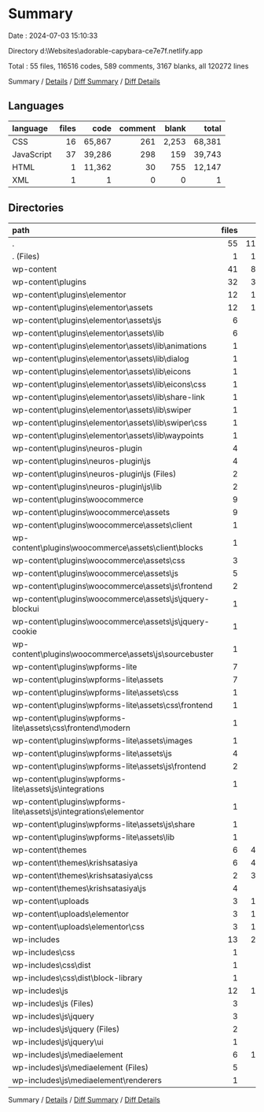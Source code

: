 # Summary

Date : 2024-07-03 15:10:33

Directory d:\\Websites\\adorable-capybara-ce7e7f.netlify.app

Total : 55 files,  116516 codes, 589 comments, 3167 blanks, all 120272 lines

Summary / [Details](details.md) / [Diff Summary](diff.md) / [Diff Details](diff-details.md)

## Languages
| language | files | code | comment | blank | total |
| :--- | ---: | ---: | ---: | ---: | ---: |
| CSS | 16 | 65,867 | 261 | 2,253 | 68,381 |
| JavaScript | 37 | 39,286 | 298 | 159 | 39,743 |
| HTML | 1 | 11,362 | 30 | 755 | 12,147 |
| XML | 1 | 1 | 0 | 0 | 1 |

## Directories
| path | files | code | comment | blank | total |
| :--- | ---: | ---: | ---: | ---: | ---: |
| . | 55 | 116,516 | 589 | 3,167 | 120,272 |
| . (Files) | 1 | 11,362 | 30 | 755 | 12,147 |
| wp-content | 41 | 81,685 | 417 | 2,390 | 84,492 |
| wp-content\\plugins | 32 | 30,526 | 109 | 64 | 30,699 |
| wp-content\\plugins\\elementor | 12 | 11,287 | 9 | 13 | 11,309 |
| wp-content\\plugins\\elementor\\assets | 12 | 11,287 | 9 | 13 | 11,309 |
| wp-content\\plugins\\elementor\\assets\\js | 6 | 7,132 | 6 | 7 | 7,145 |
| wp-content\\plugins\\elementor\\assets\\lib | 6 | 4,155 | 3 | 6 | 4,164 |
| wp-content\\plugins\\elementor\\assets\\lib\\animations | 1 | 1,154 | 0 | 1 | 1,155 |
| wp-content\\plugins\\elementor\\assets\\lib\\dialog | 1 | 549 | 2 | 1 | 552 |
| wp-content\\plugins\\elementor\\assets\\lib\\eicons | 1 | 1,409 | 1 | 1 | 1,411 |
| wp-content\\plugins\\elementor\\assets\\lib\\eicons\\css | 1 | 1,409 | 1 | 1 | 1,411 |
| wp-content\\plugins\\elementor\\assets\\lib\\share-link | 1 | 121 | 0 | 1 | 122 |
| wp-content\\plugins\\elementor\\assets\\lib\\swiper | 1 | 464 | 0 | 1 | 465 |
| wp-content\\plugins\\elementor\\assets\\lib\\swiper\\css | 1 | 464 | 0 | 1 | 465 |
| wp-content\\plugins\\elementor\\assets\\lib\\waypoints | 1 | 458 | 0 | 1 | 459 |
| wp-content\\plugins\\neuros-plugin | 4 | 4,195 | 77 | 35 | 4,307 |
| wp-content\\plugins\\neuros-plugin\\js | 4 | 4,195 | 77 | 35 | 4,307 |
| wp-content\\plugins\\neuros-plugin\\js (Files) | 2 | 494 | 52 | 31 | 577 |
| wp-content\\plugins\\neuros-plugin\\js\\lib | 2 | 3,701 | 25 | 4 | 3,730 |
| wp-content\\plugins\\woocommerce | 9 | 6,292 | 20 | 10 | 6,322 |
| wp-content\\plugins\\woocommerce\\assets | 9 | 6,292 | 20 | 10 | 6,322 |
| wp-content\\plugins\\woocommerce\\assets\\client | 1 | 536 | 0 | 1 | 537 |
| wp-content\\plugins\\woocommerce\\assets\\client\\blocks | 1 | 536 | 0 | 1 | 537 |
| wp-content\\plugins\\woocommerce\\assets\\css | 3 | 4,036 | 0 | 3 | 4,039 |
| wp-content\\plugins\\woocommerce\\assets\\js | 5 | 1,720 | 20 | 6 | 1,746 |
| wp-content\\plugins\\woocommerce\\assets\\js\\frontend | 2 | 202 | 0 | 2 | 204 |
| wp-content\\plugins\\woocommerce\\assets\\js\\jquery-blockui | 1 | 449 | 13 | 1 | 463 |
| wp-content\\plugins\\woocommerce\\assets\\js\\jquery-cookie | 1 | 73 | 7 | 1 | 81 |
| wp-content\\plugins\\woocommerce\\assets\\js\\sourcebuster | 1 | 996 | 0 | 2 | 998 |
| wp-content\\plugins\\wpforms-lite | 7 | 8,752 | 3 | 6 | 8,761 |
| wp-content\\plugins\\wpforms-lite\\assets | 7 | 8,752 | 3 | 6 | 8,761 |
| wp-content\\plugins\\wpforms-lite\\assets\\css | 1 | 5,201 | 0 | 1 | 5,202 |
| wp-content\\plugins\\wpforms-lite\\assets\\css\\frontend | 1 | 5,201 | 0 | 1 | 5,202 |
| wp-content\\plugins\\wpforms-lite\\assets\\css\\frontend\\modern | 1 | 5,201 | 0 | 1 | 5,202 |
| wp-content\\plugins\\wpforms-lite\\assets\\images | 1 | 1 | 0 | 0 | 1 |
| wp-content\\plugins\\wpforms-lite\\assets\\js | 4 | 2,318 | 0 | 4 | 2,322 |
| wp-content\\plugins\\wpforms-lite\\assets\\js\\frontend | 2 | 2,223 | 0 | 2 | 2,225 |
| wp-content\\plugins\\wpforms-lite\\assets\\js\\integrations | 1 | 30 | 0 | 1 | 31 |
| wp-content\\plugins\\wpforms-lite\\assets\\js\\integrations\\elementor | 1 | 30 | 0 | 1 | 31 |
| wp-content\\plugins\\wpforms-lite\\assets\\js\\share | 1 | 65 | 0 | 1 | 66 |
| wp-content\\plugins\\wpforms-lite\\assets\\lib | 1 | 1,232 | 3 | 1 | 1,236 |
| wp-content\\themes | 6 | 40,285 | 308 | 2,323 | 42,916 |
| wp-content\\themes\\krishsatasiya | 6 | 40,285 | 308 | 2,323 | 42,916 |
| wp-content\\themes\\krishsatasiya\\css | 2 | 36,938 | 250 | 2,239 | 39,427 |
| wp-content\\themes\\krishsatasiya\\js | 4 | 3,347 | 58 | 84 | 3,489 |
| wp-content\\uploads | 3 | 10,874 | 0 | 3 | 10,877 |
| wp-content\\uploads\\elementor | 3 | 10,874 | 0 | 3 | 10,877 |
| wp-content\\uploads\\elementor\\css | 3 | 10,874 | 0 | 3 | 10,877 |
| wp-includes | 13 | 23,469 | 142 | 22 | 23,633 |
| wp-includes\\css | 1 | 4,353 | 10 | 1 | 4,364 |
| wp-includes\\css\\dist | 1 | 4,353 | 10 | 1 | 4,364 |
| wp-includes\\css\\dist\\block-library | 1 | 4,353 | 10 | 1 | 4,364 |
| wp-includes\\js | 12 | 19,116 | 132 | 21 | 19,269 |
| wp-includes\\js (Files) | 3 | 1,681 | 5 | 4 | 1,690 |
| wp-includes\\js\\jquery | 3 | 7,248 | 105 | 4 | 7,357 |
| wp-includes\\js\\jquery (Files) | 2 | 6,266 | 2 | 3 | 6,271 |
| wp-includes\\js\\jquery\\ui | 1 | 982 | 103 | 1 | 1,086 |
| wp-includes\\js\\mediaelement | 6 | 10,187 | 22 | 13 | 10,222 |
| wp-includes\\js\\mediaelement (Files) | 5 | 9,768 | 11 | 12 | 9,791 |
| wp-includes\\js\\mediaelement\\renderers | 1 | 419 | 11 | 1 | 431 |

Summary / [Details](details.md) / [Diff Summary](diff.md) / [Diff Details](diff-details.md)